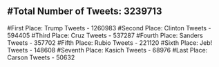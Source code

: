 #Total Number of Tweets: 3239713 
---
#First Place: Trump Tweets - 1260983
#Second Place: Clinton Tweets - 594405
#Third Place: Cruz Tweets - 537287
#Fourth Place: Sanders Tweets - 357702
#Fifth Place: Rubio Tweets - 221120
#Sixth Place: Jeb! Tweets - 148608
#Seventh Place: Kasich Tweets - 68976
#Last Place: Carson Tweets - 50632
